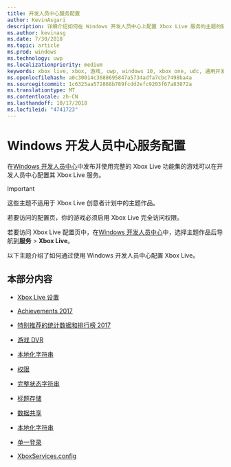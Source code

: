 ```yaml
---
title: 开发人员中心服务配置
author: KevinAsgari
description: 详细介绍如何在 Windows 开发人员中心上配置 Xbox Live 服务的主题的链接。
ms.author: kevinasg
ms.date: 7/30/2018
ms.topic: article
ms.prod: windows
ms.technology: uwp
ms.localizationpriority: medium
keywords: xbox live, xbox, 游戏, uwp, windows 10, xbox one, udc, 通用开发人员中心
ms.openlocfilehash: a0c30014c3688695847a5734adfa7cbc7498ba4a
ms.sourcegitcommit: 1c6325aa572868b789fcdd2efc9203f67a83872a
ms.translationtype: MT
ms.contentlocale: zh-CN
ms.lasthandoff: 10/17/2018
ms.locfileid: "4741723"
---
```

# <a name="windows-dev-center-service-configuration"></a>Windows 开发人员中心服务配置

在[Windows 开发人员中心](https://developer.microsoft.com/dashboard/windows/overview)中发布并使用完整的 Xbox Live 功能集的游戏可以在开发人员中心配置其 Xbox Live 服务。

> [!IMPORTANT]
> 这些主题不适用于 Xbox Live 创意者计划中的主题作品。

若要访问的配置页，你的游戏必须启用 Xbox Live 完全访问权限。

若要访问 Xbox Live 配置页中，在[Windows 开发人员中心](https://developer.microsoft.com/dashboard/windows/overview)中，选择主题作品后导航到**服务** > **Xbox Live**。


以下主题介绍了如何通过使用 Windows 开发人员中心配置 Xbox Live。

## <a name="in-this-section"></a>本部分内容

* [Xbox Live 设置](dev-center/xbox-live-setup.md)

* [Achievements 2017](dev-center/achievements-in-udc.md)

* [特别推荐的统计数据和排行榜 2017](dev-center/featured-stats-and-leaderboards.md)

* [游戏 DVR](dev-center/game-dvr.md)

* [本地化字符串](dev-center/localized-strings.md)

* [权限](dev-center/privileges.md)

* [完整状态字符串](dev-center/rich-presence-configuration.md)

* [标题存储](dev-center/title-storage.md)

* [数据共享](dev-center/data-sharing-udc.md)

* [本地化字符串](dev-center/localized-strings.md)

* [单一登录](dev-center/single-sign-on.md)

* [XboxServices.config](../xboxservices-config.md)
